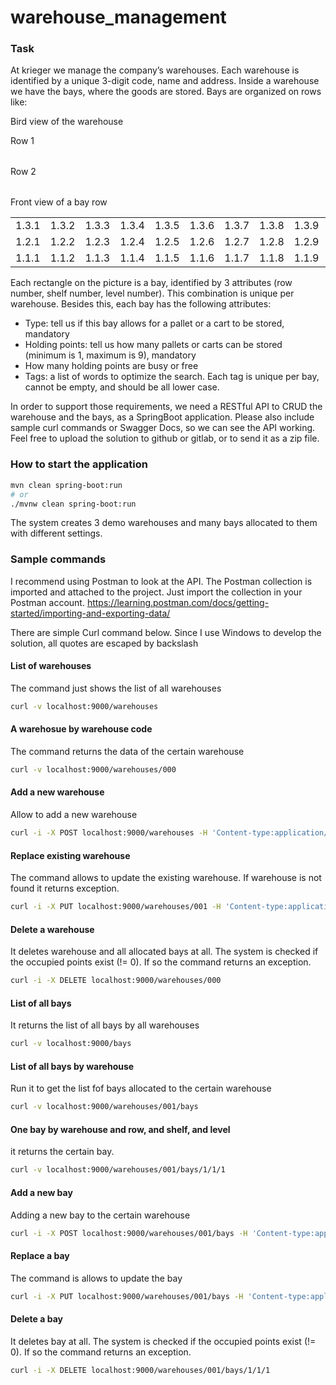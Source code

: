 # warehouse_management

### Task

At krieger we manage the company’s warehouses.
Each warehouse is identified by a unique 3-digit code, name and address.
Inside a warehouse we have the bays, where the goods are stored. Bays are organized on rows
like:

Bird view of the warehouse 

Row 1

|     |      |     |     |      |     |
|-----|------|-----|-----|------|-----|

Row 2

|     |      |     |     |      |     |
|-----|------|-----|-----|------|-----|

Front view of a bay row

|       |       |       |       |       |       |       |       |       |        |
|-------|-------|-------|-------|-------|-------|-------|-------|-------|--------|
| 1.3.1 | 1.3.2 | 1.3.3 | 1.3.4 | 1.3.5 | 1.3.6 | 1.3.7 | 1.3.8 | 1.3.9 | 1.3.10 |
| 1.2.1 | 1.2.2 | 1.2.3 | 1.2.4 | 1.2.5 | 1.2.6 | 1.2.7 | 1.2.8 | 1.2.9 | 1.2.10 |
| 1.1.1 | 1.1.2 | 1.1.3 | 1.1.4 | 1.1.5 | 1.1.6 | 1.1.7 | 1.1.8 | 1.1.9 | 1.1.10 |

Each rectangle on the picture is a bay, identified by 3 attributes (row number, shelf number, level
number). This combination is unique per warehouse. Besides this, each bay has the following
attributes:
* Type: tell us if this bay allows for a pallet or a cart to be stored, mandatory
* Holding points: tell us how many pallets or carts can be stored (minimum is 1, maximum
is 9), mandatory
* How many holding points are busy or free
* Tags: a list of words to optimize the search. Each tag is unique per bay, cannot be
empty, and should be all lower case.

In order to support those requirements, we need a RESTful API to CRUD the warehouse and
the bays, as a SpringBoot application.
Please also include sample curl commands or Swagger Docs, so we can see the API working.
Feel free to upload the solution to github or gitlab, or to send it as a zip file.

### How to start the application
``` bash
mvn clean spring-boot:run
# or
./mvnw clean spring-boot:run
```
The system creates 3 demo warehouses and many bays allocated to them with different settings.

### Sample commands

I recommend using Postman to look at the API. The Postman collection is imported and attached to the project.
Just import the collection in your Postman account. https://learning.postman.com/docs/getting-started/importing-and-exporting-data/

There are  simple Curl command below. Since I use Windows to develop the solution, all quotes are escaped by backslash

#### List of warehouses
The command just shows the list of all warehouses
```bash
curl -v localhost:9000/warehouses
```

#### A warehosue by warehouse code
The command returns the data of the certain warehouse
```bash
curl -v localhost:9000/warehouses/000
```

#### Add a new warehouse
Allow to add a new warehouse
```bash
curl -i -X POST localhost:9000/warehouses -H 'Content-type:application/json' -d '{\"code\": \"011\",\"name\": \"München Süd\",\"address\": \"Berlinerstr. 1, 10984 München\"}'
```

#### Replace existing warehouse
The command allows to update the existing warehouse. If warehouse is not found it returns exception.
```bash
curl -i -X PUT localhost:9000/warehouses/001 -H 'Content-type:application/json' -d '{\"name\": \"München Süd2\", \"address\": \"Berlinerstr. 1, 10984 München\"}'
```

#### Delete a warehouse
It deletes warehouse and all allocated bays at all. The system is checked if the occupied points exist (!= 0).
If so the command returns an exception.
```bash
curl -i -X DELETE localhost:9000/warehouses/000
```

#### List of all bays
It returns the list of all bays by all warehouses
```bash
curl -v localhost:9000/bays
```

#### List of all bays by warehouse
Run it to get the list fof bays allocated to the certain warehouse
```bash
curl -v localhost:9000/warehouses/001/bays
```

#### One bay by warehouse and row, and shelf, and level
it returns the certain bay.
```bash
curl -v localhost:9000/warehouses/001/bays/1/1/1
```

#### Add a new bay
Adding a new bay to the certain warehouse
```bash
curl -i -X POST localhost:9000/warehouses/001/bays -H 'Content-type:application/json' -d '{\"rowNumber\": 9,\"shelfNumber\": 1,\"levelNumber\": 1,\"type\": \"CART\",\"holdingPoints\": 8,\"occupiedPoints\": 1,\"tags\": [\"row_1\",\"row_2\",\"row_3\"]}'
```

#### Replace a bay
The command is allows to update the bay
```bash
curl -i -X PUT localhost:9000/warehouses/001/bays -H 'Content-type:application/json' -d '{\"rowNumber\": 9,\"shelfNumber\": 1,\"levelNumber\": 1,\"type\": \"CART\",\"holdingPoints\": 8,\"occupiedPoints\": 1,\"tags\": [\"row_1\",\"row_2\",\"row_10\"]}'
```

#### Delete a bay
It deletes bay at all. The system is checked if the occupied points exist (!= 0).
If so the command returns an exception.
```bash
curl -i -X DELETE localhost:9000/warehouses/001/bays/1/1/1
```



